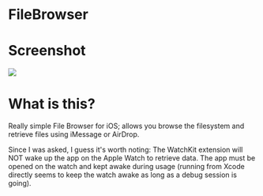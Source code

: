 FileBrowser
=============

Screenshot
=============

[![](https://lh3.googleusercontent.com/-XXe92YvltmA/VLVbfuJ15fI/AAAAAAAACC4/xwF8P8nhIpU/w3164-h1824-no/IMG_0322.jpg)](https://lh3.googleusercontent.com/-XXe92YvltmA/VLVbfuJ15fI/AAAAAAAACC4/xwF8P8nhIpU/w932-h537-no/IMG_0322.jpg)


What is this?
=============

Really simple File Browser for iOS; allows you browse the filesystem and retrieve files using iMessage or AirDrop.

Since I was asked, I guess it's worth noting: The WatchKit extension will NOT wake up the app on the Apple Watch to retrieve data. The app must be opened on the watch and kept awake during usage (running from Xcode directly seems to keep the watch awake as long as a debug session is going).
